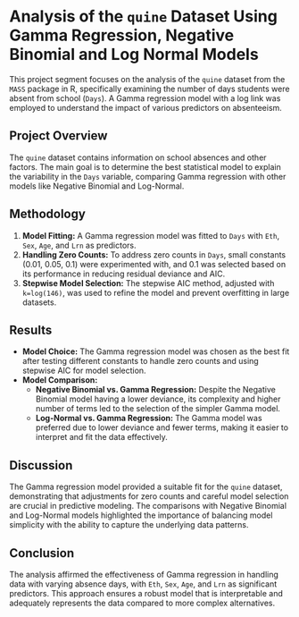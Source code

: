 # Analysis of the `quine` Dataset Using Gamma Regression, Negative Binomial and Log Normal Models

This project segment focuses on the analysis of the `quine` dataset from the `MASS` package in R, specifically examining the number of days students were absent from school (`Days`). A Gamma regression model with a log link was employed to understand the impact of various predictors on absenteeism.

## Project Overview

The `quine` dataset contains information on school absences and other factors. The main goal is to determine the best statistical model to explain the variability in the `Days` variable, comparing Gamma regression with other models like Negative Binomial and Log-Normal.

## Methodology

1. **Model Fitting:** A Gamma regression model was fitted to `Days` with `Eth`, `Sex`, `Age`, and `Lrn` as predictors.
2. **Handling Zero Counts:** To address zero counts in `Days`, small constants (0.01, 0.05, 0.1) were experimented with, and 0.1 was selected based on its performance in reducing residual deviance and AIC.
3. **Stepwise Model Selection:** The stepwise AIC method, adjusted with `k=log(146)`, was used to refine the model and prevent overfitting in large datasets.

## Results

- **Model Choice:** The Gamma regression model was chosen as the best fit after testing different constants to handle zero counts and using stepwise AIC for model selection.
- **Model Comparison:**
  - **Negative Binomial vs. Gamma Regression:** Despite the Negative Binomial model having a lower deviance, its complexity and higher number of terms led to the selection of the simpler Gamma model.
  - **Log-Normal vs. Gamma Regression:** The Gamma model was preferred due to lower deviance and fewer terms, making it easier to interpret and fit the data effectively.

## Discussion

The Gamma regression model provided a suitable fit for the `quine` dataset, demonstrating that adjustments for zero counts and careful model selection are crucial in predictive modeling. The comparisons with Negative Binomial and Log-Normal models highlighted the importance of balancing model simplicity with the ability to capture the underlying data patterns.

## Conclusion

The analysis affirmed the effectiveness of Gamma regression in handling data with varying absence days, with `Eth`, `Sex`, `Age`, and `Lrn` as significant predictors. This approach ensures a robust model that is interpretable and adequately represents the data compared to more complex alternatives.
